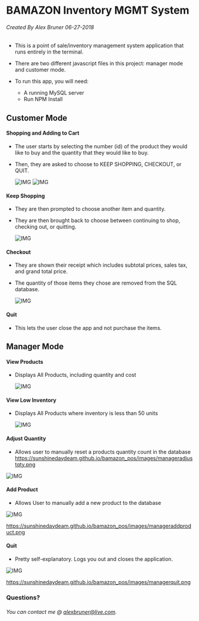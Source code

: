 # BAMAZON Inventory MGMT System
###### Created By Alex Bruner 06-27-2018

- This is a point of sale/inventory management system application that runs entirely in the terminal.

- There are two different javascript files in this project: manager mode and customer mode.

- To run this app, you will need:
	- A running MySQL server
	- Run NPM Install


## Customer Mode 
#### Shopping and Adding to Cart
- The user starts by selecting the number (id) of the product they would like to buy and the quantity that they would like to buy.
- Then, they are asked to choose to KEEP SHOPPING, CHECKOUT, or QUIT.

	![IMG](/images/customer1.png)
	![IMG](/images/customer2.png)
	
#### Keep Shopping

- They are then prompted to choose another item and quantity.
- They are then brought back to choose between continuing to shop, checking out, or quitting.

	![IMG](/images/customer3.png)
	
#### Checkout

- They are shown their receipt which includes subtotal prices, sales tax, and grand total price.
- The quantity of those items they chose are removed from the SQL database.

	![IMG](/images/receipt.png)
	
#### Quit
- This lets the user close the app and not purchase the items.

## Manager Mode

#### View Products
- Displays All Products, including quantity and cost

	![IMG](/images/managerviewinv.png)

#### View Low Inventory
- Displays All Products where inventory is less than 50 units

	![IMG](/images/managerviewlow.png)

#### Adjust Quantity
- Allows user to manually reset a products quantity count in the database
https://sunshinedaydeam.github.io/bamazon_pos/images/manageradjustqty.png

![IMG](/images/manageradjustqty.png)

#### Add Product
- Allows User to manually add a new product to the database

![IMG](/images/manageraddproduct.png)

https://sunshinedaydeam.github.io/bamazon_pos/images/manageraddproduct.png
#### Quit
- Pretty self-explanatory.  Logs you out and closes the application.

![IMG](/images/managerquit.png)

https://sunshinedaydeam.github.io/bamazon_pos/images/managerquit.png

### Questions?
###### You can contact me @ alexbruner@live.com.
